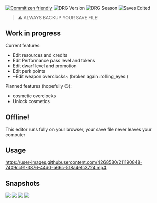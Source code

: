 [![Commitizen friendly](https://img.shields.io/badge/commitizen-friendly-brightgreen.svg)](http://commitizen.github.io/cz-cli/)
![DRG Version](https://img.shields.io/badge/DRG%20Version-1.37-yellow.svg?style=flat)
![DRG Season](https://img.shields.io/badge/DRG%20Season-3-blue.svg?style=flat)
![Saves Edited](https://img.shields.io/badge/dynamic/json?label=Saves%20Edited&query=%24.value&url=https%3A%2F%2Fapi.countapi.xyz%2Fget%2Fmrmarble.dev%2F687428ff-75a5-4b0f-a760-6556b55dbb64)

> ⚠️ ALWAYS BACKUP YOUR SAVE FILE!
> 
## Work in progress

Current features:

- Edit resources and credits
- Edit Performance pass level and tokens
- Edit dwarf level and promotion
- Edit perk points
- ~Edit weapon overclocks~ (broken again :rolling_eyes:)

Planned features (hopefully :wink:):

- cosmetic overclocks
- Unlock cosmetics

## Offline!

This editor runs fully on your browser, your save file never leaves your computer

## Usage


https://user-images.githubusercontent.com/4268580/211190848-7409cc91-3876-44d0-a66c-518a4efc3724.mp4


## Snapshots

![](assets/first.png)
![](assets/second.png)
![](assets/third.png)
![](assets/forth.png)
